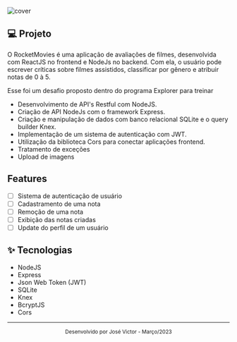 ![cover](.github/app-preview.gif)

## 💻 Projeto
O RocketMovies é uma aplicação de avaliações de filmes, desenvolvida com ReactJS no frontend e NodeJs no backend. Com ela, o usuário pode escrever críticas sobre filmes assistidos, classificar por gênero e atribuir notas de 0 à 5.

Esse foi um desafio proposto dentro do programa Explorer para treinar
- Desenvolvimento de API's Restful com NodeJS.
- Criação de API NodeJs com o framework Express.
- Criação e manipulação de dados com banco relacional SQLite e o query builder Knex.
- Implementação de um sistema de autenticação com JWT.
- Utilização da biblioteca Cors para conectar aplicações frontend.
- Tratamento de exceções 
- Upload de imagens

## Features
- [ ] Sistema de autenticação de usuário
- [ ] Cadastramento de uma nota
- [ ] Remoção de uma nota
- [ ] Exibição das notas criadas
- [ ] Update do perfil de um usuário

## ✨ Tecnologias
- NodeJS
- Express
- Json Web Token (JWT)
- SQLite
- Knex
- BcryptJS
- Cors
---

<div align="center">
  <small>Desenvolvido por José Victor - Março/2023</small>
</div>
